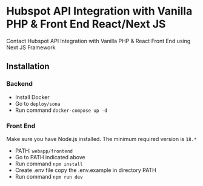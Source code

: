 # Hubspot API Integration with Vanilla PHP & Front End React/Next JS
Contact Hubspot API Integration with Vanilla PHP & React Front End using Next JS Framework

## Installation

### Backend

* Install Docker
* Go to `deploy/sona`
* Run command `docker-compose up -d`

### Front End
Make sure you have Node.js installed. The minimum required version is `18.*`

* PATH: `webapp/frontend`
* Go to PATH indicated above
* Run command `npm install`
* Create .env file copy the .env.example in directory PATH
* Run command `npm run dev`
